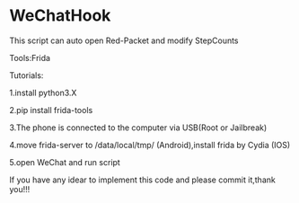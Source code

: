 # WeChatHook
This script can auto open Red-Packet and modify StepCounts

Tools:Frida

Tutorials:

  1.install python3.X
  
  2.pip install frida-tools
  
  3.The phone is connected to the computer via USB(Root or Jailbreak)
  
  4.move frida-server to /data/local/tmp/ (Android),install frida by Cydia (IOS)
  
  5.open WeChat and run script
  

  If you have any idear to implement this code and please commit it,thank you!!!
